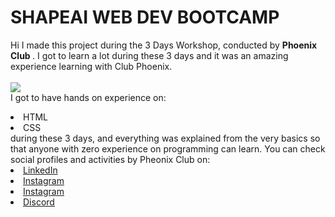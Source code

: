 # SHAPEAI WEB DEV BOOTCAMP
Hi I made this project during the 3 Days Workshop, conducted by <b> Phoenix Club
</b>.
I got to learn a lot during these 3 days and it was an amazing experience learning with Club Phoenix.
<br><br>
<img src="(https://user-images.githubusercontent.com/59494745/160250627-85432229-147a-4326-90b8-21e51ab9fa76.jpeg)
"> </a>
<br>I got to have hands on experience on:
<li>HTML
<li>CSS
<br>during these 3 days, and everything was explained from the very basics so that
anyone with zero experience on programming can learn.
You can check social profiles and activities by Pheonix Club on:
<li><a href=
"https://www.linkedin.com/company/lj-phoenix/">LinkedIn</a>
<li><a href=
"https://www.instagram.com/shape.ai/?hl=en">Instagram</a>
<li><a
href=
"https://www.instagram.com/_lj_phoenix_/">Instagram</a>
<li><a href=
"https://discord.com/invite/AV8gGvGwFc">Discord</a>
